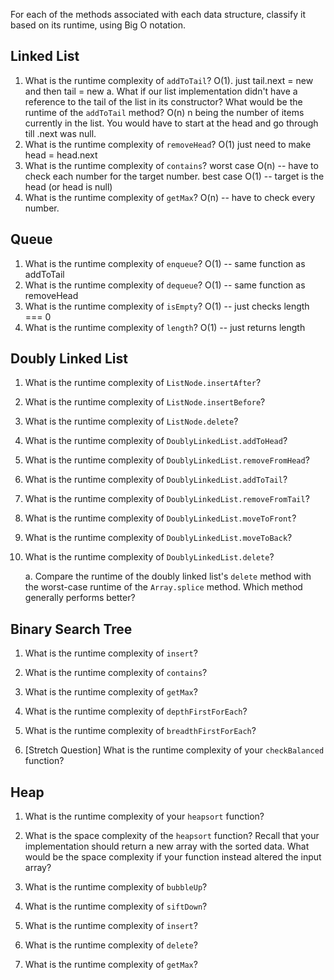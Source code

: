 For each of the methods associated with each data structure, classify it based on its runtime, using Big O notation.

## Linked List

1.  What is the runtime complexity of `addToTail`?
    O(1). just tail.next = new and then tail = new
    a. What if our list implementation didn't have a reference to the tail of the list in its constructor? What would be the runtime of the `addToTail` method?
    O(n) n being the number of items currently in the list. You would have to start at the head and go through till .next was null.
2.  What is the runtime complexity of `removeHead`?
    O(1) just need to make head = head.next
3.  What is the runtime complexity of `contains`?
    worst case O(n) -- have to check each number for the target number. best case O(1) -- target is the head (or head is null)
4.  What is the runtime complexity of `getMax`?
    O(n) -- have to check every number.

## Queue

1.  What is the runtime complexity of `enqueue`?
    O(1) -- same function as addToTail
2.  What is the runtime complexity of `dequeue`?
    O(1) -- same function as removeHead
3.  What is the runtime complexity of `isEmpty`?
    O(1) -- just checks length === 0
4.  What is the runtime complexity of `length`?
    O(1) -- just returns length

## Doubly Linked List

1.  What is the runtime complexity of `ListNode.insertAfter`?

2.  What is the runtime complexity of `ListNode.insertBefore`?

3.  What is the runtime complexity of `ListNode.delete`?

4.  What is the runtime complexity of `DoublyLinkedList.addToHead`?

5.  What is the runtime complexity of `DoublyLinkedList.removeFromHead`?

6.  What is the runtime complexity of `DoublyLinkedList.addToTail`?

7.  What is the runtime complexity of `DoublyLinkedList.removeFromTail`?

8.  What is the runtime complexity of `DoublyLinkedList.moveToFront`?

9.  What is the runtime complexity of `DoublyLinkedList.moveToBack`?

10. What is the runtime complexity of `DoublyLinkedList.delete`?

    a. Compare the runtime of the doubly linked list's `delete` method with the worst-case runtime of the `Array.splice` method. Which method generally performs better?

## Binary Search Tree

1.  What is the runtime complexity of `insert`?

2.  What is the runtime complexity of `contains`?

3.  What is the runtime complexity of `getMax`?

4.  What is the runtime complexity of `depthFirstForEach`?

5.  What is the runtime complexity of `breadthFirstForEach`?

6.  [Stretch Question] What is the runtime complexity of your `checkBalanced` function?

## Heap

1.  What is the runtime complexity of your `heapsort` function?

2.  What is the space complexity of the `heapsort` function? Recall that your implementation should return a new array with the sorted data. What would be the space complexity if your function instead altered the input array?

3.  What is the runtime complexity of `bubbleUp`?

4.  What is the runtime complexity of `siftDown`?

5.  What is the runtime complexity of `insert`?

6.  What is the runtime complexity of `delete`?

7.  What is the runtime complexity of `getMax`?
